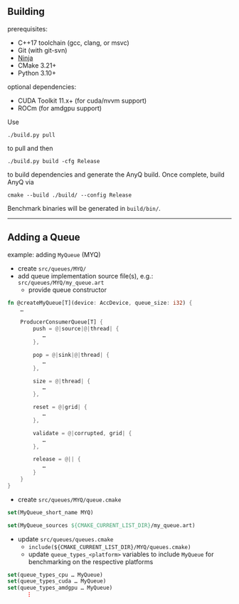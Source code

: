 
## Building

prerequisites:
  * C++17 toolchain (gcc, clang, or msvc)
  * Git (with git-svn)
  * [Ninja](https://ninja-build.org/)
  * CMake 3.21+
  * Python 3.10+

optional dependencies:
  * CUDA Toolkit 11.x+ (for cuda/nvvm support)
  * ROCm (for amdgpu support)

Use
```
./build.py pull
```
to pull and then
```
./build.py build -cfg Release
```
to build dependencies and generate the AnyQ build.
Once complete, build AnyQ via
```
cmake --build ./build/ --config Release
```
Benchmark binaries will be generated in `build/bin/`.

---

## Adding a Queue

example: adding `MyQueue` (MYQ)

  * create `src/queues/MYQ/`
  * add queue implementation source file(s), e.g.: `src/queues/MYQ/my_queue.art`
    * provide queue constructor

```rust
fn @createMyQueue[T](device: AccDevice, queue_size: i32) {
    …

    ProducerConsumerQueue[T] {
        push = @|source|@|thread| {
           …
        },

        pop = @|sink|@|thread| {
           …
        },

        size = @|thread| {
           …
        },

        reset = @|grid| {
           …
        },

        validate = @|corrupted, grid| {
           …
        },

        release = @|| {
           …
        }
    }
}
```

  * create `src/queues/MYQ/queue.cmake`

```cmake
set(MyQueue_short_name MYQ)

set(MyQueue_sources ${CMAKE_CURRENT_LIST_DIR}/my_queue.art)
```

  * update `src/queues/queues.cmake`
    * `include(${CMAKE_CURRENT_LIST_DIR}/MYQ/queues.cmake)`
    * update `queue_types_<platform>` variables to include `MyQueue` for benchmarking on the respective platforms

```cmake
set(queue_types_cpu … MyQueue)
set(queue_types_cuda … MyQueue)
set(queue_types_amdgpu … MyQueue)
      ⋮
```
